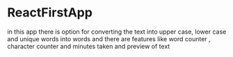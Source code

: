 # ReactFirstApp

in this app there is option for converting the text into upper case, lower case and unique words into words and there are features like word counter , character counter and minutes taken and preview of text
